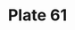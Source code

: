 ---
pid: '61'
an: '6'
title: Plate 61
rev_year: 
_date: 
caption: Négligé à fond de Couleur. Bride en dessus. Rose sur le côté. Chemise sans
  Manches. Schall à franges. Lunette à deux Branches.
translation: Undergarmit of color. Support on the top. Pink on the side. Blouse without
  sleeves.
student: Ana Karen Aguero
keywords: 
permalink: /plates/61
layout: plate-page
---